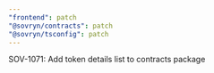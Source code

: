 ```yaml
---
"frontend": patch
"@sovryn/contracts": patch
"@sovryn/tsconfig": patch
---
```


SOV-1071: Add token details list to contracts package
